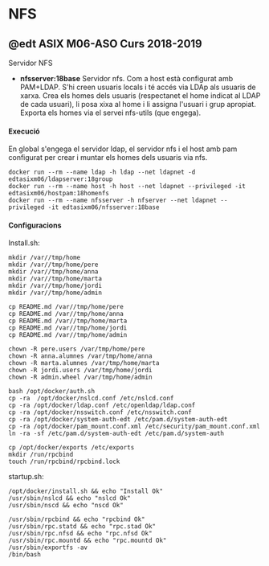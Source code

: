 # NFS
## @edt ASIX M06-ASO Curs 2018-2019

Servidor NFS

 * **nfsserver:18base** Servidor nfs. Com a host està configurat amb PAM+LDAP. S'hi creen usuaris locals i té accés via LDAp als usuaris de xarxa.
Crea els homes dels usuaris (respectanet el home indicat al LDAP de cada usuari), li posa xixa al home i li assigna l'usuari i grup apropiat. Exporta els
homes via el servei nfs-utils (que engega).



#### Execució

En global s'engega el servidor ldap, el servidor nfs i el host amb pam configurat per crear i muntar els homes dels usuaris via nfs.

```
docker run --rm --name ldap -h ldap --net ldapnet -d edtasixm06/ldapserver:18group
docker run --rm --name host -h host --net ldapnet --privileged -it edtasixm06/hostpam:18homenfs
docker run --rm --name nfsserver -h nfserver --net ldapnet --privileged -it edtasixm06/nfsserver:18base
```

#### Configuracions

Install.sh:
```
mkdir /var//tmp/home
mkdir /var//tmp/home/pere
mkdir /var//tmp/home/anna
mkdir /var//tmp/home/marta
mkdir /var//tmp/home/jordi
mkdir /var//tmp/home/admin

cp README.md /var//tmp/home/pere
cp README.md /var//tmp/home/anna
cp README.md /var//tmp/home/marta
cp README.md /var//tmp/home/jordi
cp README.md /var//tmp/home/admin

chown -R pere.users /var/tmp/home/pere
chown -R anna.alumnes /var/tmp/home/anna
chown -R marta.alumnes /var/tmp/home/marta
chown -R jordi.users /var/tmp/home/jordi
chown -R admin.wheel /var/tmp/home/admin

bash /opt/docker/auth.sh
cp -ra  /opt/docker/nslcd.conf /etc/nslcd.conf
cp -ra /opt/docker/ldap.conf /etc/openldap/ldap.conf
cp -ra /opt/docker/nsswitch.conf /etc/nsswitch.conf
cp -ra /opt/docker/system-auth-edt /etc/pam.d/system-auth-edt
cp -ra /opt/docker/pam_mount.conf.xml /etc/security/pam_mount.conf.xml
ln -ra -sf /etc/pam.d/system-auth-edt /etc/pam.d/system-auth

cp /opt/docker/exports /etc/exports
mkdir /run/rpcbind 
touch /run/rpcbind/rpcbind.lock
```

startup.sh:
```
/opt/docker/install.sh && echo "Install Ok"
/usr/sbin/nslcd && echo "nslcd Ok"
/usr/sbin/nscd && echo "nscd Ok"

/usr/sbin/rpcbind && echo "rpcbind Ok"
/usr/sbin/rpc.statd && echo "rpc.stad Ok"
/usr/sbin/rpc.nfsd && echo "rpc.nfsd Ok"
/usr/sbin/rpc.mountd && echo "rpc.mountd Ok"
/usr/sbin/exportfs -av
/bin/bash
```


